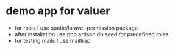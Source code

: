 # demo app for valuer

 - for roles I use spatie/laravel-permission package
 - after installation use php artisan db:seed for predefined roles
 - for testing mails I use mailtrap  
